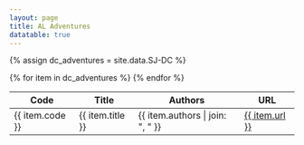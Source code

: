```yaml
---
layout: page
title: AL Adventures
datatable: true
---
```


{% assign dc_adventures = site.data.SJ-DC %}

<div class="datatable-begin">
<table class="sortable">
  <thead>
    <tr>
      <th>Code</th>
      <th>Title</th>
      <th>Authors</th>
      <th>URL</th>
    </tr>
  </thead>
  <tbody>
    {% for item in dc_adventures %}
      <tr>
        <td>{{ item.code }}</td>
        <td>{{ item.title }}</td>
        <td>{{ item.authors | join: ", " }}</td>
        <td><a href="{{ item.url }}">{{ item.url }}</a></td>
      </tr>
    {% endfor %}
  </tbody>
</table>

</div>

<link href="https://cdn.jsdelivr.net/gh/tofsjonas/sortable@latest/sortable.min.css" rel="stylesheet" />
<script src="https://cdn.jsdelivr.net/gh/tofsjonas/sortable@latest/sortable.min.js"></script>